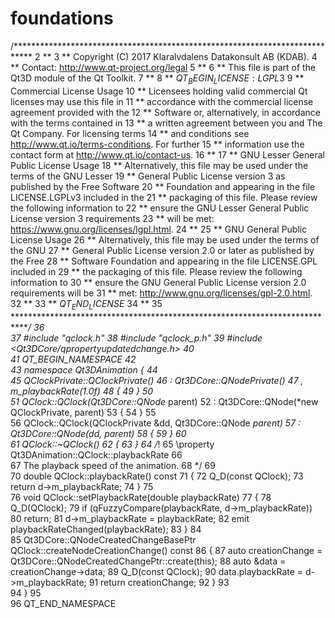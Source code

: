 # foundations
/****************************************************************************
2	**
3	** Copyright (C) 2017 Klaralvdalens Datakonsult AB (KDAB).
4	** Contact: http://www.qt-project.org/legal
5	**
6	** This file is part of the Qt3D module of the Qt Toolkit.
7	**
8	** $QT_BEGIN_LICENSE:LGPL3$
9	** Commercial License Usage
10	** Licensees holding valid commercial Qt licenses may use this file in
11	** accordance with the commercial license agreement provided with the
12	** Software or, alternatively, in accordance with the terms contained in
13	** a written agreement between you and The Qt Company. For licensing terms
14	** and conditions see http://www.qt.io/terms-conditions. For further
15	** information use the contact form at http://www.qt.io/contact-us.
16	**
17	** GNU Lesser General Public License Usage
18	** Alternatively, this file may be used under the terms of the GNU Lesser
19	** General Public License version 3 as published by the Free Software
20	** Foundation and appearing in the file LICENSE.LGPLv3 included in the
21	** packaging of this file. Please review the following information to
22	** ensure the GNU Lesser General Public License version 3 requirements
23	** will be met: https://www.gnu.org/licenses/lgpl.html.
24	**
25	** GNU General Public License Usage
26	** Alternatively, this file may be used under the terms of the GNU
27	** General Public License version 2.0 or later as published by the Free
28	** Software Foundation and appearing in the file LICENSE.GPL included in
29	** the packaging of this file. Please review the following information to
30	** ensure the GNU General Public License version 2.0 requirements will be
31	** met: http://www.gnu.org/licenses/gpl-2.0.html.
32	**
33	** $QT_END_LICENSE$
34	**
35	****************************************************************************/
36	
37	#include "qclock.h"
38	#include "qclock_p.h"
39	#include <Qt3DCore/qpropertyupdatedchange.h>
40	
41	QT_BEGIN_NAMESPACE
42	
43	namespace Qt3DAnimation {
44	
45	QClockPrivate::QClockPrivate()
46	    : Qt3DCore::QNodePrivate()
47	    , m_playbackRate(1.0f)
48	{
49	}
50	
51	QClock::QClock(Qt3DCore::QNode* parent)
52	    : Qt3DCore::QNode(*new QClockPrivate, parent)
53	{
54	}
55	
56	QClock::QClock(QClockPrivate &dd, Qt3DCore::QNode *parent)
57	    : Qt3DCore::QNode(dd, parent)
58	{
59	}
60	
61	QClock::~QClock()
62	{
63	}
64	/*!
65	    \property Qt3DAnimation::QClock::playbackRate
66	
67	    The playback speed of the animation.
68	*/
69	
70	double QClock::playbackRate() const
71	{
72	    Q_D(const QClock);
73	    return d->m_playbackRate;
74	}
75	
76	void QClock::setPlaybackRate(double playbackRate)
77	{
78	    Q_D(QClock);
79	    if (qFuzzyCompare(playbackRate, d->m_playbackRate))
80	        return;
81	    d->m_playbackRate = playbackRate;
82	    emit playbackRateChanged(playbackRate);
83	}
84	
85	Qt3DCore::QNodeCreatedChangeBasePtr QClock::createNodeCreationChange() const
86	{
87	    auto creationChange = Qt3DCore::QNodeCreatedChangePtr<QClockData>::create(this);
88	    auto &data = creationChange->data;
89	    Q_D(const QClock);
90	    data.playbackRate = d->m_playbackRate;
91	    return creationChange;
92	}
93	
94	}
95	
96	QT_END_NAMESPACE
